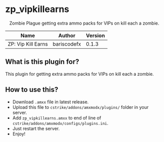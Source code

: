 # zp_vipkillearns

<p align="center">
  Zombie Plague getting extra ammo packs for VIPs on kill each a zombie.
</p>

| Name | Author | Version |
| ---- | ------ | ------- |
| ZP: Vip Kill Earns | bariscodefx | 0.1.3 |

## What is this plugin for?
This plugin for getting extra ammo packs for VIPs on kill each a zombie.

## How to use this?
* Download `.amxx` file in latest release.
* Upload this file to `cstrike/addons/amxmodx/plugins/` folder in your server.
* Add `zp_vipkillearns.amxx` to end of line of `cstrike/addons/amxmodx/configs/plugins.ini`.
* Just restart the server.
* Enjoy!

